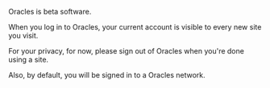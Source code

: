 Oracles is beta software. 

When you log in to Oracles, your current account is visible to every new site you visit.

For your privacy, for now, please sign out of Oracles when you're done using a site.

Also, by default, you will be signed in to a Oracles network.

